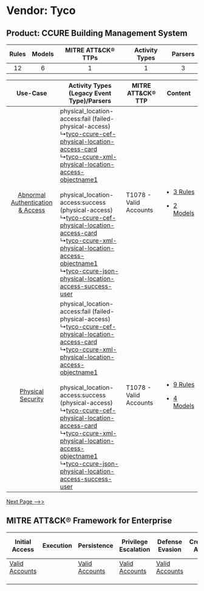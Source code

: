 Vendor: Tyco
============
Product: CCURE Building Management System
-----------------------------------------
| Rules | Models | MITRE ATT&CK® TTPs | Activity Types | Parsers |
|:-----:|:------:|:------------------:|:--------------:|:-------:|
|  12   |   6    |         1          |       1        |    3    |

|    Use-Case    | Activity Types (Legacy Event Type)/Parsers    | MITRE ATT&CK® TTP          | Content    |
|:----:| ---- | ---- | ---- |
| [Abnormal Authentication & Access](../../../UseCases/uc_abnormal_authentication_&_access.md) |  physical_location-access:fail (failed-physical-access)<br> ↳[tyco-ccure-cef-physical-location-access-card](Ps/pC_tycoccurecefphysicallocationaccesscard.md)<br> ↳[tyco-ccure-xml-physical-location-access-objectname1](Ps/pC_tycoccurexmlphysicallocationaccessobjectname1.md)<br><br> physical_location-access:success (physical-access)<br> ↳[tyco-ccure-cef-physical-location-access-card](Ps/pC_tycoccurecefphysicallocationaccesscard.md)<br> ↳[tyco-ccure-xml-physical-location-access-objectname1](Ps/pC_tycoccurexmlphysicallocationaccessobjectname1.md)<br> ↳[tyco-ccure-json-physical-location-access-success-user](Ps/pC_tycoccurejsonphysicallocationaccesssuccessuser.md)<br> | T1078 - Valid Accounts<br> | [<ul><li>3 Rules</li></ul><ul><li>2 Models</li></ul>](RM/r_m_tyco_ccure_building_management_system_Abnormal_Authentication_&_Access.md) |
|    [Physical Security](../../../UseCases/uc_physical_security.md)    |  physical_location-access:fail (failed-physical-access)<br> ↳[tyco-ccure-cef-physical-location-access-card](Ps/pC_tycoccurecefphysicallocationaccesscard.md)<br> ↳[tyco-ccure-xml-physical-location-access-objectname1](Ps/pC_tycoccurexmlphysicallocationaccessobjectname1.md)<br><br> physical_location-access:success (physical-access)<br> ↳[tyco-ccure-cef-physical-location-access-card](Ps/pC_tycoccurecefphysicallocationaccesscard.md)<br> ↳[tyco-ccure-xml-physical-location-access-objectname1](Ps/pC_tycoccurexmlphysicallocationaccessobjectname1.md)<br> ↳[tyco-ccure-json-physical-location-access-success-user](Ps/pC_tycoccurejsonphysicallocationaccesssuccessuser.md)<br> | T1078 - Valid Accounts<br> | [<ul><li>9 Rules</li></ul><ul><li>4 Models</li></ul>](RM/r_m_tyco_ccure_building_management_system_Physical_Security.md)    |
[Next Page -->>](2_ds_tyco_ccure_building_management_system.md)

MITRE ATT&CK® Framework for Enterprise
--------------------------------------
| Initial Access                                                      | Execution | Persistence                                                         | Privilege Escalation                                                | Defense Evasion                                                     | Credential Access | Discovery | Lateral Movement | Collection | Command and Control | Exfiltration | Impact |
| ------------------------------------------------------------------- | --------- | ------------------------------------------------------------------- | ------------------------------------------------------------------- | ------------------------------------------------------------------- | ----------------- | --------- | ---------------- | ---------- | ------------------- | ------------ | ------ |
| [Valid Accounts](https://attack.mitre.org/techniques/T1078)<br><br> |           | [Valid Accounts](https://attack.mitre.org/techniques/T1078)<br><br> | [Valid Accounts](https://attack.mitre.org/techniques/T1078)<br><br> | [Valid Accounts](https://attack.mitre.org/techniques/T1078)<br><br> |                   |           |                  |            |                     |              |        |